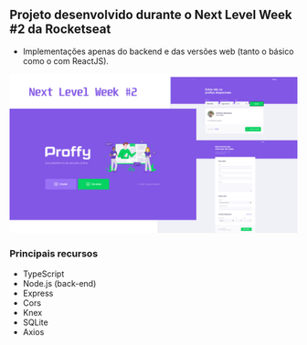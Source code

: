## Projeto desenvolvido durante o Next Level Week #2 da Rocketseat
- Implementações apenas do backend e das versões web (tanto o básico como o com ReactJS).

![](/assets_readme/banner.png)

### Principais recursos
- TypeScript 
- Node.js (back-end)
- Express
- Cors
- Knex
- SQLite
- Axios
